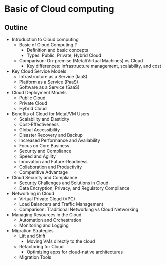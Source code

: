 # Basic of Cloud computing

## Outline
* Introduction to Cloud computing
  * Basic of Cloud Computing ?
    * Definition and basic concepts
    * Types: Public, Private, Hybrid Cloud
  * Comparison: On-premise (Metal/Virtual Machines) vs Cloud
    * Key differences: Infrastructure management, scalability, and cost
* Key Cloud Service Models
  * Infrastructure as a Service (IaaS)
  * Platform as a Service (PaaS)
  * Software as a Service (SaaS)
* Cloud Deployment Models
  * Public Cloud
  * Private Cloud
  * Hybrid Cloud
* Benefits of Cloud for Metal/VM Users
  * Scalability and Elasticity
  * Cost-Effectiveness
  * Global Accessibility
  * Disaster Recovery and Backup
  * Increased Performance and Availability
  * Focus on Core Business
  * Security and Compliance
  * Speed and Agility
  * Innovation and Future-Readiness
  * Collaboration and Productivity
  * Competitive Advantage
* Cloud Security and Compliance
  * Security Challenges and Solutions in Cloud
  * Data Encryption, Privacy, and Regulatory Compliance
* Networking in Cloud
  * Virtual Private Cloud (VPC)
  * Load Balancers and Traffic Management
  * Comparison: Traditional Networking vs Cloud Networking
* Managing Resources in the Cloud
  * Automation and Orchestration
  * Monitoring and Logging
* Migration Strategies
  * Lift and Shift
    * Moving VMs directly to the cloud
  * Refactoring for Cloud
    * Optimizing apps for cloud-native architectures
  * Migration Tools
